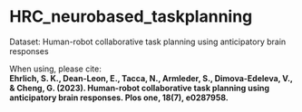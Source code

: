 # HRC_neurobased_taskplanning

Dataset: Human-robot collaborative task planning using anticipatory brain responses

When using, please cite:  
**Ehrlich, S. K., Dean-Leon, E., Tacca, N., Armleder, S., Dimova-Edeleva, V., & Cheng, G. (2023). Human-robot collaborative task planning using anticipatory brain responses. Plos one, 18(7), e0287958.**
